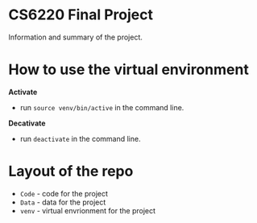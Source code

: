 # CS6220 Final Project

Information and summary of the project.

# How to use the virtual environment

**Activate**

- run `source venv/bin/active` in the command line.

**Decativate**
- run `deactivate` in the command line.



# Layout of the repo
- `Code` - code for the project
- `Data` - data for the project
- `venv` - virtual envrionment for the project